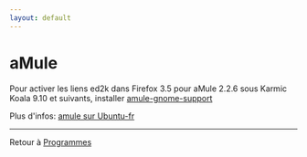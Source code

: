 ```yaml
---
layout: default
---
```


# aMule

Pour activer les liens ed2k dans Firefox 3.5 pour aMule 2.2.6 sous
Karmic Koala 9.10 et suivants, installer
[amule-gnome-support](apt://amule-gnome-support)

Plus d'infos: [amule sur Ubuntu-fr](http://doc.ubuntu-fr.org/amule)

------------------------------------------------------------------------

Retour à [Programmes](Programmes)
